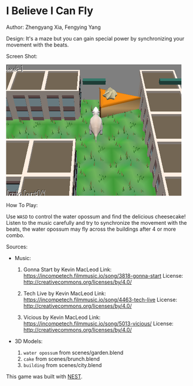 # I Believe I Can Fly

Author: Zhengyang Xia, Fengying Yang

Design: It's a maze but you can gain special power by synchronizing your movement with the beats.

Screen Shot:

![Screen Shot](screenshot.png)

How To Play:

Use `WASD` to control the water opossum and find the delicious cheesecake! Listen to the music carefully and try to synchronize the movement with the beats, the water opossum may fly across the buildings after 4 or more combo. 

Sources: 

- Music:

    1. Gonna Start by Kevin MacLeod
    Link: https://incompetech.filmmusic.io/song/3818-gonna-start
    License: http://creativecommons.org/licenses/by/4.0/

    2. Tech Live by Kevin MacLeod
    Link: https://incompetech.filmmusic.io/song/4463-tech-live
    License: http://creativecommons.org/licenses/by/4.0/

    3. Vicious by Kevin MacLeod
    Link: https://incompetech.filmmusic.io/song/5013-vicious/
    License: http://creativecommons.org/licenses/by/4.0/
    
    

- 3D Models:
    1. `water opossum` from scenes/garden.blend
    2. `cake` from scenes/brunch.blend
    3. `building` from scenes/city.blend

This game was built with [NEST](NEST.md).

